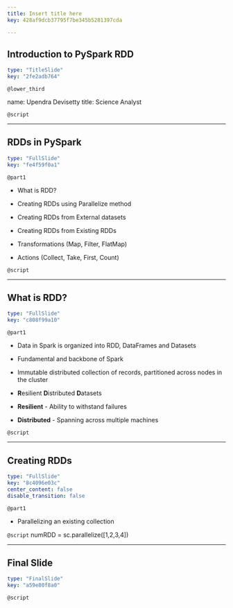 ```yaml
---
title: Insert title here
key: 428af9dcb37795f7be345b5281397cda

---
```

## Introduction to PySpark RDD

```yaml
type: "TitleSlide"
key: "2fe2adb764"
```

`@lower_third`

name: Upendra Devisetty
title: Science Analyst


`@script`



---
## RDDs in PySpark

```yaml
type: "FullSlide"
key: "fe4f59f0a1"
```

`@part1`
- What is RDD?

- Creating RDDs using Parallelize method

- Creating RDDs from External datasets

- Creating RDDs from Existing RDDs

- Transformations (Map, Filter, FlatMap)

- Actions (Collect, Take, First, Count)


`@script`



---
## What is RDD?

```yaml
type: "FullSlide"
key: "c808f99a10"
```

`@part1`
- Data in Spark is organized into RDD, DataFrames and Datasets

- Fundamental and backbone of Spark

- Immutable distributed collection of records, partitioned across nodes in the cluster

- **R**esilient **D**istributed **D**atasets

- **Resilient** - Ability to withstand failures 

- **Distributed** - Spanning across multiple machines


`@script`



---
## Creating RDDs

```yaml
type: "FullSlide"
key: "8c4096e03c"
center_content: false
disable_transition: false
```

`@part1`
- Parallelizing an existing collection


`@script`
numRDD = sc.parallelize([1,2,3,4])


---
## Final Slide

```yaml
type: "FinalSlide"
key: "a59e80f8a0"
```

`@script`



